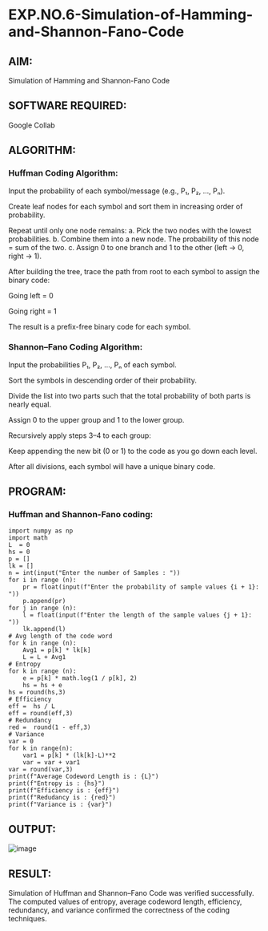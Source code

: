 # EXP.NO.6-Simulation-of-Hamming-and-Shannon-Fano-Code

## AIM:
 Simulation of Hamming and Shannon-Fano Code

## SOFTWARE REQUIRED:

 Google Collab

## ALGORITHM:

### Huffman Coding Algorithm:

Input the probability of each symbol/message (e.g., P₁, P₂, ..., Pₙ).

Create leaf nodes for each symbol and sort them in increasing order of probability.

Repeat until only one node remains:
a. Pick the two nodes with the lowest probabilities.
b. Combine them into a new node. The probability of this node = sum of the two.
c. Assign 0 to one branch and 1 to the other (left → 0, right → 1).

After building the tree, trace the path from root to each symbol to assign the binary code:

Going left = 0

Going right = 1

The result is a prefix-free binary code for each symbol.

### Shannon–Fano Coding Algorithm:

Input the probabilities P₁, P₂, ..., Pₙ of each symbol.

Sort the symbols in descending order of their probability.

Divide the list into two parts such that the total probability of both parts is nearly equal.

Assign 0 to the upper group and 1 to the lower group.

Recursively apply steps 3–4 to each group:

Keep appending the new bit (0 or 1) to the code as you go down each level.

After all divisions, each symbol will have a unique binary code.


## PROGRAM:
### Huffman and Shannon-Fano coding:
```
import numpy as np
import math 
L  = 0
hs = 0
p = []
lk = []
n = int(input("Enter the number of Samples : "))
for i in range (n): 
    pr = float(input(f"Enter the probability of sample values {i + 1}: "))  
    p.append(pr)
for j in range (n): 
    l = float(input(f"Enter the length of the sample values {j + 1}: "))  
    lk.append(l)
# Avg length of the code word
for k in range (n):
    Avg1 = p[k] * lk[k]
    L = L + Avg1
# Entropy
for k in range (n):
    e = p[k] * math.log(1 / p[k], 2)
    hs = hs + e
hs = round(hs,3)
# Efficiency
eff =  hs / L
eff = round(eff,3)
# Redundancy 
red =  round(1 - eff,3) 
# Variance
var = 0
for k in range(n):
    var1 = p[k] * (lk[k]-L)**2
    var = var + var1
var = round(var,3)
print(f"Average Codeword Length is : {L}")
print(f"Entropy is : {hs}")
print(f"Efficiency is : {eff}")
print(f"Redudancy is : {red}")
print(f"Variance is : {var}")

```

## OUTPUT:
![image](https://github.com/user-attachments/assets/b365733b-e380-4646-89ac-4f2c675f3c15)

## RESULT:
Simulation of Huffman and Shannon–Fano Code was verified successfully. The computed values of entropy, average codeword length, efficiency, redundancy, and variance confirmed the correctness of the coding techniques.
